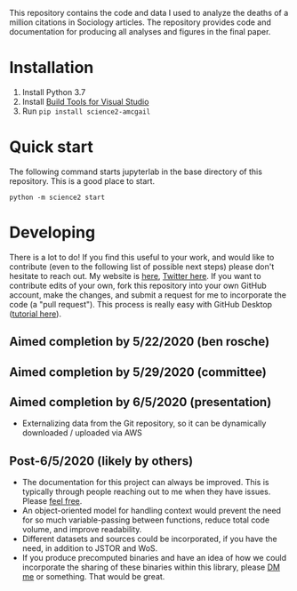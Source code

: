 This repository contains 
  the code and data I used to analyze the deaths of a million citations in Sociology articles.
The repository provides code and documentation for producing all analyses and figures in the final paper.

# Installation

1. Install Python 3.7
2. Install [Build Tools for Visual Studio](https://visualstudio.microsoft.com/visual-cpp-build-tools/)
3. Run `pip install science2-amcgail`

# Quick start

The following command starts jupyterlab in the base directory of this repository. This is a good place to start.

`python -m science2 start`

# Developing

There is a lot to do! If you find this useful to your work, and would like to contribute (even to the following list of possible next steps) please don't hesitate to reach out. My website is [here](http://www.alecmcgail.com), [Twitter here](https://twitter.com/SomeKindOfAlec). If you want to contribute edits of your own, fork this repository into your own GitHub account, make the changes, and submit a request for me to incorporate the code (a "pull request"). This process is really easy with GitHub Desktop ([tutorial here](https://www.youtube.com/watch?v=BYzriB5aTWU)).

## Aimed completion by 5/22/2020 (ben rosche)

## Aimed completion by 5/29/2020 (committee)

## Aimed completion by 6/5/2020 (presentation)

+ Externalizing data from the Git repository, so it can be dynamically downloaded / uploaded via AWS

## Post-6/5/2020 (likely by others)

+ The documentation for this project can always be improved. This is typically through people reaching out to me when they have issues. Please [feel free](https://twitter.com/SomeKindOfAlec).
+ An object-oriented model for handling context would prevent the need for so much variable-passing between functions, reduce total code volume, and improve readability.
+ Different datasets and sources could be incorporated, if you have the need, in addition to JSTOR and WoS.
+ If you produce precomputed binaries and have an idea of how we could incorporate the sharing of these binaries within this library, please [DM me](https://twitter.com/SomeKindOfAlec) or something. That would be great.